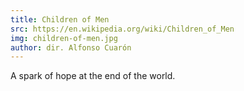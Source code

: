 ```yaml
---
title: Children of Men
src: https://en.wikipedia.org/wiki/Children_of_Men
img: children-of-men.jpg
author: dir. Alfonso Cuarón
---
```


A spark of hope at the end of the world.